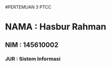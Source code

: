 #PERTEMUAN 3 PTCC

<h1>NAMA  : Hasbur Rahman </h1>
<h2>NIM   : 145610002 </h2>
<h3>JUR   : Sistem Informasi </h3>
